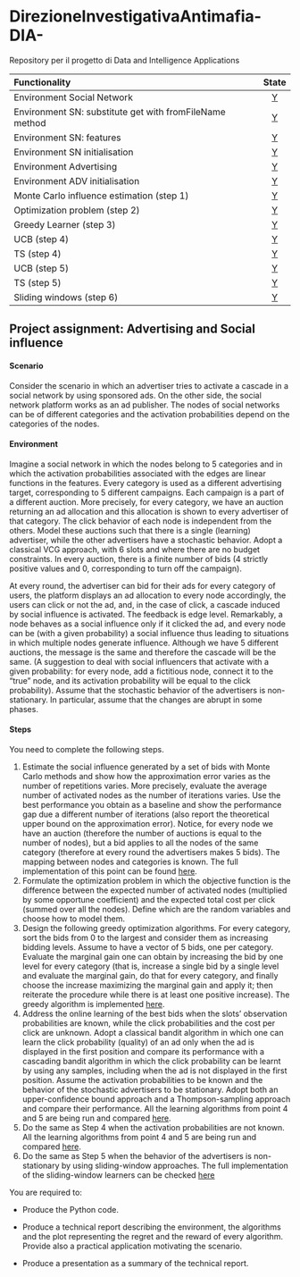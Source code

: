 # DirezioneInvestigativaAntimafia-DIA-
Repository per il progetto di Data and Intelligence Applications


| Functionality | State |
|:-----------------------|:------------------------------------:|
| Environment Social Network | [Y](#)|
| Environment SN: substitute get with fromFileName method | [Y](#) |
| Environment SN: features| [Y](#) |
| Environment SN initialisation| [Y](#) |
| Environment Advertising | [Y](#) |
| Environment ADV initialisation | [Y](#) |
| Monte Carlo influence estimation (step 1) | [Y](#) |
| Optimization problem (step 2) | [Y](#) |
| Greedy Learner (step 3) | [Y](#) |
| UCB (step 4)| [Y](#) |
| TS (step 4) | [Y](#) |
| UCB (step 5) | [Y](#)|
| TS (step 5) | [Y](#)|
| Sliding windows (step 6) | [Y](#)|




## Project assignment: Advertising and Social influence

#### Scenario 
Consider the scenario in which an advertiser tries to activate a cascade in a social network by using sponsored ads. On the other side, the social network platform works as an ad publisher. The nodes of social networks can be of different categories and the activation probabilities depend on the categories of the nodes.


#### Environment
Imagine a social network in which the nodes belong to 5 categories and in which the activation probabilities associated with the edges are linear functions in the features. Every category is used as a different advertising target, corresponding to 5 different campaigns. Each campaign is a part of a different auction. More precisely, for every category, we have an auction returning an ad allocation and this allocation is shown to every advertiser of that category. The click behavior of each node is independent from the others. Model these auctions such that there is a single (learning) advertiser, while the other advertisers have a stochastic behavior. Adopt a classical VCG approach, with 6 slots and where there are no budget constraints. In every auction, there is a finite number of bids (4 strictly positive values and 0, corresponding to turn off the campaign).


At every round, the advertiser can bid for their ads for every category of users, the platform displays an ad allocation to every node accordingly, the users can click or not the ad, and, in the case of click, a cascade induced by social influence is activated. The feedback is edge level. Remarkably, a node behaves as a social influence only if it clicked the ad, and every node can be (with a given probability) a social influence thus leading to situations in which multiple nodes generate influence. Although we have 5 different auctions, the message is the same and therefore the cascade will be the same. (A suggestion to deal with social influencers that activate with a given probability: for every node, add a fictitious node, connect it to the “true” node, and its activation probability will be equal to the click probability).
Assume that the stochastic behavior of the advertisers is non-stationary. In particular, assume that the changes are abrupt in some phases.


#### Steps
You need to complete the following steps.
1. Estimate the social influence generated by a set of bids with Monte Carlo methods and show how the approximation error varies as the number of repetitions varies. More precisely, evaluate the average number of activated nodes as the number of iterations varies. Use the best performance you obtain as a baseline and show the performance gap due a different number of iterations (also report the theoretical upper bound on the approximation error). Notice, for every node we have an auction (therefore the number of auctions is equal to the number of nodes), but a bid applies to all the nodes of the same category (therefore at every round the advertisers makes 5 bids). The mapping between nodes and categories is known. The full implementation of this point can be found [here](point1.ipynb).
2. Formulate the optimization problem in which the objective function is the difference between the expected number of activated nodes (multiplied by some opportune coefficient) and the expected total cost per click (summed over all the nodes). Define which are the random variables and choose how to model them.
3. Design the following greedy optimization algorithms. For every category, sort the bids from 0 to the largest and consider them as increasing bidding levels. Assume to have a vector of 5 bids, one per category. Evaluate the marginal gain one can obtain by increasing the bid by one level for every category (that is, increase a single bid by a single level and evaluate the marginal gain, do that for every category, and finally choose the increase maximizing the marginal gain and apply it; then reiterate the procedure while there is at least one positive increase). The greedy algorithm is implemented [here](point3.ipynb).
4. Address the online learning of the best bids when the slots’ observation probabilities are known, while the click probabilities and the cost per click are unknown. Adopt a classical bandit algorithm in which one can learn the click probability (quality) of an ad only when the ad is displayed in the first position and compare its performance with a cascading bandit algorithm in which the click probability can be learnt by using any samples, including when the ad is not displayed in the first position. Assume the activation probabilities to be known and the behavior of the stochastic advertisers to be stationary. Adopt both an upper-confidence bound approach and a Thompson-sampling approach and compare their performance. All the learning algorithms from point 4 and 5 are being run and compared [here](point4_5.ipynb).
5. Do the same as Step 4 when the activation probabilities are not known. All the learning algorithms from point 4 and 5 are being run and compared [here](point4_5.ipynb).
6. Do the same as Step 5 when the behavior of the advertisers is non-stationary by using sliding-window approaches. The full implementation of the sliding-window learners can be checked [here](point6.ipynb)



You are required to:

+ Produce the Python code.

+ Produce a technical report describing the environment, the algorithms and the plot representing the regret and the reward of every algorithm. Provide also a practical application motivating the scenario.

+ Produce a presentation as a summary of the technical report.